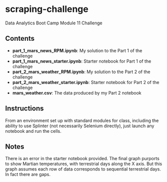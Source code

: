 # scraping-challenge
Data Analytics Boot Camp Module 11 Challenge

## Contents
- **part_1_mars_news_RPM.ipynb**: My solution to the Part 1 of the challenge
- **part_1_mars_news_starter.ipynb**: Starter notebook for Part 1 of the challenge
- **part_2_mars_weather_RPM.ipynb**: My solution to the Part 2 of the challenge
- **part_2_mars_weather_starter.ipynb**: Starter notebook for Part 2 of the challenge
- **mars_weather.csv**: The data produced by my Part 2 notebook

## Instructions
From an environment set up with standard modules for class, including the ability to use Splinter (not necessarily Selenium directly), just launch any notebook and run the cells.

## Notes
There is an error in the starter notebook provided. The final graph purports to show Martian temperatures, with terrestrial days along the X axis. But this graph assumes each row of data corresponds to sequential terrestrial days. In fact there are gaps.

